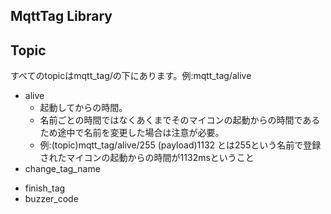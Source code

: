 ## MqttTag Library

## Topic  
すべてのtopicはmqtt_tag/の下にあります。例:mqtt_tag/alive
* alive
  * 起動してからの時間。
  * 名前ごとの時間ではなくあくまでそのマイコンの起動からの時間であるため途中で名前を変更した場合は注意が必要。
  * 例:(topic)mqtt_tag/alive/255 (payload)1132 とは255という名前で登録されたマイコンの起動からの時間が1132msということ
* change_tag_name
- finish_tag
- buzzer_code
